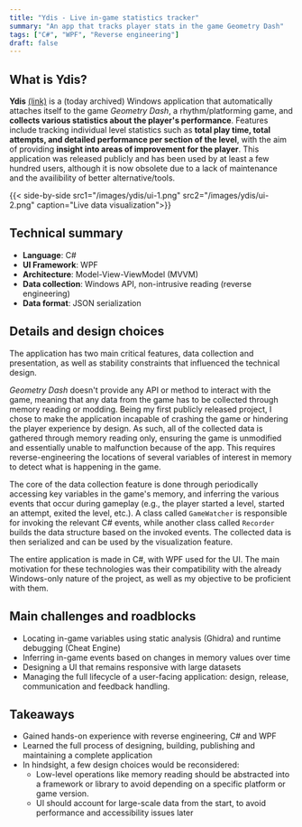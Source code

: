 ```yaml
---
title: "Ydis - Live in-game statistics tracker"
summary: "An app that tracks player stats in the game Geometry Dash"
tags: ["C#", "WPF", "Reverse engineering"]
draft: false
---
```


## What is Ydis?
**Ydis** [(link)](https://github.com/exyl-exe/ydis) is a (today archived) Windows application that automatically attaches itself to the game _Geometry Dash_, a rhythm/platforming game, and **collects various statistics about the player's performance**. Features include tracking individual level statistics such as **total play time, total attempts, and detailed performance per section of the level**, with the aim of providing **insight into areas of improvement for the player**.
This application was released publicly and has been used by at least a few hundred users, although it is now obsolete due to a lack of maintenance and the availibility of better alternative/tools.


{{< side-by-side src1="/images/ydis/ui-1.png" src2="/images/ydis/ui-2.png" caption="Live data visualization">}}

## Technical summary
- **Language**: C#
- **UI Framework**: WPF
- **Architecture**: Model-View-ViewModel (MVVM)
- **Data collection**: Windows API, non-intrusive reading (reverse engineering)
- **Data format**: JSON serialization

## Details and design choices

The application has two main critical features, data collection and presentation, as well as stability constraints that influenced the technical design.

_Geometry Dash_ doesn't provide any API or method to interact with the game, meaning that any data from the game has to be collected through memory reading or modding. Being my first publicly released project, I chose to make the application incapable of crashing the game or hindering the player experience by design. As such, all of the collected data is gathered through memory reading only, ensuring the game is unmodified and essentially unable to malfunction because of the app. This requires reverse-engineering the locations of several variables of interest in memory to detect what is happening in the game.

The core of the data collection feature is done through periodically accessing key variables in the game's memory, and inferring the various events that occur during gameplay (e.g., the player started a level, started an attempt, exited the level, etc.). A class called `GameWatcher` is responsible for invoking the relevant C# events, while another class called `Recorder` builds the data structure based on the invoked events. The collected data is then serialized and can be used by the visualization feature.

The entire application is made in C#, with WPF used for the UI. The main motivation for these technologies was their compatibility with the already Windows-only nature of the project, as well as my objective to be proficient with them.

## Main challenges and roadblocks
- Locating in-game variables using static analysis (Ghidra) and runtime debugging (Cheat Engine)
- Inferring in-game events based on changes in memory values over time
- Designing a UI that remains responsive with large datasets
- Managing the full lifecycle of a user-facing application: design, release, communication and feedback handling.

## Takeaways
- Gained hands-on experience with reverse engineering, C# and WPF
- Learned the full process of designing, building, publishing and maintaining a complete application
- In hindsight, a few design choices would be reconsidered:
    - Low-level operations like memory reading should be abstracted into a framework or library to avoid depending on a specific platform or game version.
    - UI should account for large-scale data from the start, to avoid performance and accessibility issues later
